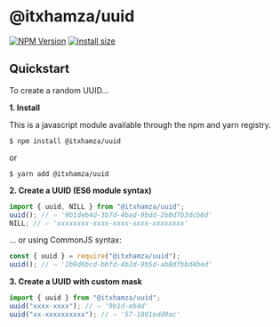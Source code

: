 # @itxhamza/uuid

[![NPM Version][npm-version-image]][npm-url]
[![install size](https://packagephobia.com/badge?p=@itxhamza/uuid)](https://packagephobia.com/result?p=@itxhamza/uuid)

## Quickstart

To create a random UUID...

**1. Install**

This is a javascript module available through the npm and yarn registry.

```shell
$ npm install @itxhamza/uuid
```

or

```shell
$ yarn add @itxhamza/uuid
```

**2. Create a UUID (ES6 module syntax)**

```javascript
import { uuid, NILL } from "@itxhamza/uuid";
uuid(); // ⇨ '9b1deb4d-3b7d-4bad-9bdd-2b0d7b3dcb6d'
NILL; // ⇨ 'xxxxxxxx-xxxx-xxxx-xxxx-xxxxxxxx'
```

... or using CommonJS syntax:

```javascript
const { uuid } = require("@itxhamza/uuid");
uuid(); // ⇨ '1b9d6bcd-bbfd-4b2d-9b5d-ab8dfbbd4bed'
```

**3. Create a UUID with custom mask**

```javascript
import { uuid } from "@itxhamza/uuid";
uuid("xxxx-xxxx"); // ⇨ '9b1d-eb4d'
uuid("xx-xxxxxxxxxx"); // ⇨ '57-1801edd0ac'
```

[npm-install-size-image]: https://badgen.net/packagephobia/install/@itxhamza/uuid
[npm-install-size-url]: https://packagephobia.com/result?p=@itxhamza/uuid
[npm-url]: https://npmjs.org/package/@itxhamza/uuid
[npm-version-image]: https://badgen.net/npm/v/@itxhamza/uuid
